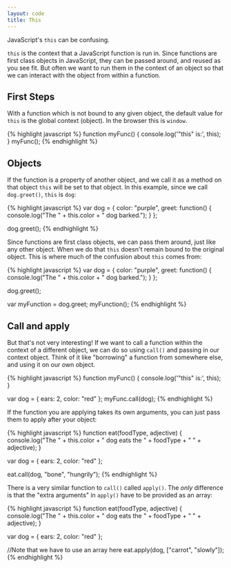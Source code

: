 ```yaml
---
layout: code
title: This
---
```


JavaScript's `this` can be confusing.

`this` is the context that a JavaScript function is run in. Since functions are first class objects in JavaScript, they can be passed around, and reused as you see fit. But often we want to run them in the context of an object so that we can interact with the object from within a function.

## First Steps

With a function which is not bound to any given object, the default value for `this` is the global context (object). In the browser this is `window`.

{% highlight javascript %}
function myFunc() {
  console.log('"this" is:', this);
}
myFunc();
{% endhighlight %}

## Objects

If the function is a property of another object, and we call it as a method on that object `this` will be set to that object. In this example, since we call `dog.greet()`, `this` is `dog`:

{% highlight javascript %}
var dog = {
  color: "purple",
  greet: function() {
    console.log("The " + this.color + " dog barked.");
  }
};

dog.greet();
{% endhighlight %}

Since functions are first class objects, we can pass them around, just like any other object. When we do that `this` doesn't remain bound to the original object. This is where much of the confusion about `this` comes from:

{% highlight javascript %}
var dog = {
  color: "purple",
  greet: function() {
    console.log("The " + this.color + " dog barked.");
  }
};

dog.greet();

var myFunction = dog.greet;
myFunction();
{% endhighlight %}

## Call and apply

But that's not very interesting! If we want to call a function within the context of a different object, we can do so using `call()` and passing in our context object. Think of it like "borrowing" a function from somewhere else, and using it on our own object.

{% highlight javascript %}
function myFunc() {
  console.log('"this" is:', this);
}

var dog = { ears: 2, color: "red" };
myFunc.call(dog);
{% endhighlight %}


If the function you are applying takes its own arguments, you can just pass them to apply after your object:

{% highlight javascript %}
function eat(foodType, adjective) {
  console.log("The " + this.color +
              " dog eats the " + foodType +
              " " + adjective);
}

var dog = { ears: 2, color: "red" };

eat.call(dog, "bone", "hungrily");
{% endhighlight %}


There is a very similar function to `call()` called `apply()`. The _only_ difference is that the "extra arguments" in `apply()` have to be provided as an array:


{% highlight javascript %}
function eat(foodType, adjective) {
  console.log("The " + this.color +
              " dog eats the " + foodType +
              " " + adjective);
}

var dog = { ears: 2, color: "red" };

//Note that we have to use an array here
eat.apply(dog, ["carrot", "slowly"]);
{% endhighlight %}
